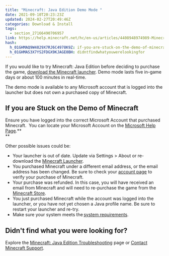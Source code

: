 ```yaml
---
title: "Minecraft: Java Edition Demo Mode "
date: 2021-09-10T20:23:23Z
updated: 2024-02-27T20:49:46Z
categories: Download & Install
tags:
  - section_27166490706957
link: https://help.minecraft.net/hc/en-us/articles/4408948974989-Minecraft-Java-Edition-Demo-Mode
hash:
  h_01GHMAQ9W4829X7RJ6C4978K9Z: if-you-are-stuck-on-the-demo-of-minecraft
  h_01GHMAS3X7YS2FDGX9KJAGE0BH: didntfindwhatyouwerelookingfor
---
```


If you would like to try Minecraft: Java Edition before deciding to purchase the game, [download the Minecraft launcher](https://minecraft.net/download). Demo mode lasts five in-game days or about 100 minutes in real-time. 

The demo mode is available to any Microsoft account that is logged into the launcher but does not own a purchased copy of Minecraft.

## If you are Stuck on the Demo of Minecraft

Ensure you have logged into the correct Microsoft Account that purchased Minecraft.  You can locate your Microsoft Account on the [Microsoft Help Page](https://support.microsoft.com/en-us/account-billing/you-forgot-your-microsoft-account-username-b2049472-3b8f-27d3-61c6-67a668453f4c).**​​   
**

Other possible issues could be:

- Your launcher is out of date. Update via Settings \> About or re-download the [Minecraft Launcher](https://www.minecraft.net/en-us/download).
- You purchased Minecraft under a different email address, or the email address has been changed. Be sure to check your [account page](https://www.minecraft.net/en-us/profile) to verify your purchase of Minecraft.
- Your purchase was refunded. In this case, you will have received an email from Minecraft and will need to re-purchase the game from the [Minecraft Store](https://www.minecraft.net/de-de/store/min...).
- You just purchased Minecraft while the account was logged into the launcher, or you have not yet chosen a Java profile name. Be sure to restart your launcher and re-try.
- Make sure your system meets the [system requirements](./System-Requirements-for-Minecraft-Java-Edition.md#h_01FFJMSQWJH31CH16H63GX4YKE). 

## Didn't find what you were looking for?

Explore the [Minecraft: Java Edition Troubleshooting](https://help.minecraft.net/hc/en-us/articles/4408949606541-Minecraft-Java-Edition-Troubleshooting) page or [Contact Minecraft Support](../Performance-Troubleshooting/Who-to-contact-with-your-Minecraft-support-questions.md).
